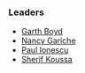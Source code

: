 ### Leaders

* [Garth Boyd](mailto:garth.boyd@owasp.org)
* [Nancy Gariche](mailto:nancy.gariche@owasp.org)
* [Paul Ionescu](mailto:paul.ionescu@owasp.org)
* [Sherif Koussa](mailto:sherif.koussa@owasp.org)
